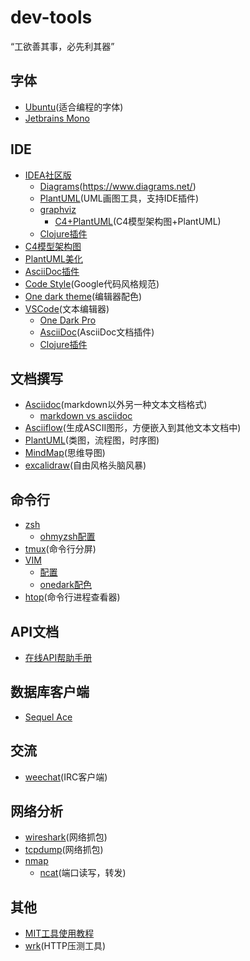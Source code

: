 # dev-tools

“工欲善其事，必先利其器”

## 字体

- [Ubuntu](https://design.ubuntu.com/font/)(适合编程的字体)
- [Jetbrains Mono](https://www.jetbrains.com/lp/mono/)
  
## IDE

- [IDEA社区版](https://www.jetbrains.com/idea/download)
  - [Diagrams](https://plugins.jetbrains.com/plugin/15635-diagrams-net-integration)(https://www.diagrams.net/)
  - [PlantUML](https://plantuml.com/zh/download)(UML画图工具，支持IDE插件)
  - [graphviz](http://www.graphviz.org/)
	- [C4+PlantUML](https://github.com/plantuml-stdlib/C4-PlantUML)(C4模型架构图+PlantUML)
  - [Clojure插件](https://github.com/cursive-ide/cursive)
 - [C4模型架构图](https://c4model.com)
 - [PlantUML美化](https://github.com/xuanye/plantuml-style-c4)
  - [AsciiDoc插件](https://plugins.jetbrains.com/plugin/7391-asciidoc)
  - [Code Style](https://github.com/google/styleguide.git)(Google代码风格规范)
  - [One dark theme](https://plugins.jetbrains.com/plugin/11938-one-dark-theme)(编辑器配色)
- [VSCode](https://code.visualstudio.com/)(文本编辑器)
  - [One Dark Pro](https://marketplace.visualstudio.com/items?itemName=zhuangtongfa.Material-theme)
  - [AsciiDoc](https://asciidoc.org/)(AsciiDoc文档插件)
  - [Clojure插件](https://marketplace.visualstudio.com/items?itemName=betterthantomorrow.calva)

## 文档撰写

- [Asciidoc](https://asciidoc.org/)(markdown以外另一种文本文档格式)
   - [markdown vs asciidoc](https://docs.asciidoctor.org/asciidoc/latest/asciidoc-vs-markdown/)
- [Asciiflow](https://asciiflow.com/#/)(生成ASCII图形，方便嵌入到其他文本文档中)
- [PlantUML](https://plantuml.com/zh/download)(类图，流程图，时序图)
- [MindMap](https://plantuml.com/zh/mindmap-diagram)(思维导图)
- [excalidraw](https://excalidraw.com)(自由风格头脑风暴)

## 命令行

- [zsh](https://www.zsh.org/)
  - [ohmyzsh配置](https://github.com/ohmyzsh/ohmyzsh)
- [tmux](https://github.com/tmux/tmux/wiki)(命令行分屏)
- [VIM](https://www.vim.org/)
  - [配置](https://github.com/xiebiao/vimrc)
  - [onedark配色](https://github.com/navarasu/onedark.nvim)
- [htop](https://htop.dev/)(命令行进程查看器)
  
## API文档

- [在线API帮助手册](https://devdocs.io/)
  
## 数据库客户端

- [Sequel Ace](https://sequel-ace.com/)

## 交流

- [weechat](https://weechat.org/)(IRC客户端)

## 网络分析

- [wireshark](https://www.wireshark.org/#download)(网络抓包)
- [tcpdump](https://www.tcpdump.org/manpages/tcpdump.1.html)(网络抓包)
- [nmap](http://nmap.org)
  - [ncat](https://nmap.org/ncat/guide/index.html)(端口读写，转发)

## 其他
- [MIT工具使用教程](https://missing-semester-cn.github.io/)
- [wrk](https://github.com/wg/wrk)(HTTP压测工具)
